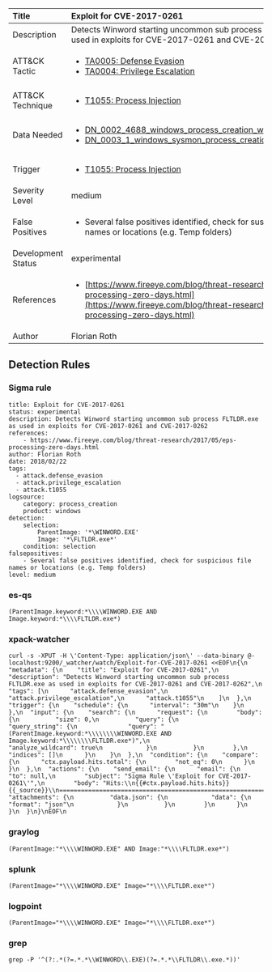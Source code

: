 | Title                | Exploit for CVE-2017-0261                                                                                                                                                 |
|:---------------------|:------------------------------------------------------------------------------------------------------------------------------------------------------------|
| Description          | Detects Winword starting uncommon sub process FLTLDR.exe as used in exploits for CVE-2017-0261 and CVE-2017-0262                                                                                                                                           |
| ATT&amp;CK Tactic    | <ul><li>[TA0005: Defense Evasion](https://attack.mitre.org/tactics/TA0005)</li><li>[TA0004: Privilege Escalation](https://attack.mitre.org/tactics/TA0004)</li></ul>  |
| ATT&amp;CK Technique | <ul><li>[T1055: Process Injection](https://attack.mitre.org/techniques/T1055)</li></ul>                             |
| Data Needed          | <ul><li>[DN_0002_4688_windows_process_creation_with_commandline](../Data_Needed/DN_0002_4688_windows_process_creation_with_commandline.md)</li><li>[DN_0003_1_windows_sysmon_process_creation](../Data_Needed/DN_0003_1_windows_sysmon_process_creation.md)</li></ul>                                                         |
| Trigger              | <ul><li>[T1055: Process Injection](../Triggers/T1055.md)</li></ul>  |
| Severity Level       | medium                                                                                                                                                 |
| False Positives      | <ul><li>Several false positives identified, check for suspicious file names or locations (e.g. Temp folders)</li></ul>                                                                  |
| Development Status   | experimental                                                                                                                                                |
| References           | <ul><li>[https://www.fireeye.com/blog/threat-research/2017/05/eps-processing-zero-days.html](https://www.fireeye.com/blog/threat-research/2017/05/eps-processing-zero-days.html)</li></ul>                                                          |
| Author               | Florian Roth                                                                                                                                                |


## Detection Rules

### Sigma rule

```
title: Exploit for CVE-2017-0261
status: experimental
description: Detects Winword starting uncommon sub process FLTLDR.exe as used in exploits for CVE-2017-0261 and CVE-2017-0262
references:
    - https://www.fireeye.com/blog/threat-research/2017/05/eps-processing-zero-days.html
author: Florian Roth
date: 2018/02/22
tags:
  - attack.defense_evasion
  - attack.privilege_escalation
  - attack.t1055
logsource:
    category: process_creation
    product: windows
detection:
    selection:
        ParentImage: '*\WINWORD.EXE'
        Image: '*\FLTLDR.exe*'
    condition: selection
falsepositives:
    - Several false positives identified, check for suspicious file names or locations (e.g. Temp folders)
level: medium

```





### es-qs
    
```
(ParentImage.keyword:*\\\\WINWORD.EXE AND Image.keyword:*\\\\FLTLDR.exe*)
```


### xpack-watcher
    
```
curl -s -XPUT -H \'Content-Type: application/json\' --data-binary @- localhost:9200/_watcher/watch/Exploit-for-CVE-2017-0261 <<EOF\n{\n  "metadata": {\n    "title": "Exploit for CVE-2017-0261",\n    "description": "Detects Winword starting uncommon sub process FLTLDR.exe as used in exploits for CVE-2017-0261 and CVE-2017-0262",\n    "tags": [\n      "attack.defense_evasion",\n      "attack.privilege_escalation",\n      "attack.t1055"\n    ]\n  },\n  "trigger": {\n    "schedule": {\n      "interval": "30m"\n    }\n  },\n  "input": {\n    "search": {\n      "request": {\n        "body": {\n          "size": 0,\n          "query": {\n            "query_string": {\n              "query": "(ParentImage.keyword:*\\\\\\\\WINWORD.EXE AND Image.keyword:*\\\\\\\\FLTLDR.exe*)",\n              "analyze_wildcard": true\n            }\n          }\n        },\n        "indices": []\n      }\n    }\n  },\n  "condition": {\n    "compare": {\n      "ctx.payload.hits.total": {\n        "not_eq": 0\n      }\n    }\n  },\n  "actions": {\n    "send_email": {\n      "email": {\n        "to": null,\n        "subject": "Sigma Rule \'Exploit for CVE-2017-0261\'",\n        "body": "Hits:\\n{{#ctx.payload.hits.hits}}{{_source}}\\n================================================================================\\n{{/ctx.payload.hits.hits}}",\n        "attachments": {\n          "data.json": {\n            "data": {\n              "format": "json"\n            }\n          }\n        }\n      }\n    }\n  }\n}\nEOF\n
```


### graylog
    
```
(ParentImage:"*\\\\WINWORD.EXE" AND Image:"*\\\\FLTLDR.exe*")
```


### splunk
    
```
(ParentImage="*\\\\WINWORD.EXE" Image="*\\\\FLTLDR.exe*")
```


### logpoint
    
```
(ParentImage="*\\\\WINWORD.EXE" Image="*\\\\FLTLDR.exe*")
```


### grep
    
```
grep -P '^(?:.*(?=.*.*\\WINWORD\\.EXE)(?=.*.*\\FLTLDR\\.exe.*))'
```




